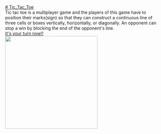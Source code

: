 <a href="https://rutumbhara.github.io/Tic_Tac_Toe/"># Tic_Tac_Toe</a>
<br>
Tic tac toe is a multiplayer game and the players of this game have to position their marks(sign) so that they can construct a continuous line of three cells or boxes vertically, horizontally, or diagonally. An opponent can stop a win by blocking the end of the opponent's line.
<br>
<a href="https://rutumbhara.github.io/Tic_Tac_Toe/">It's your turn now!!</a>
<br>
<a href="https://rutumbhara.github.io/Tic_Tac_Toe/">
         <img align="centre" src="https://user-images.githubusercontent.com/84185776/133048632-7143db30-73d7-422b-a387-d8d222ae9637.png" width="300">
</a>

